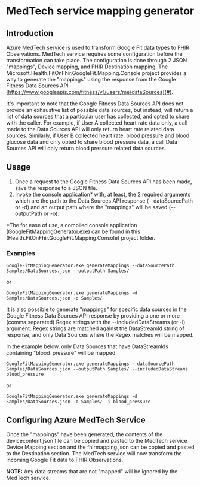 # MedTech service mapping generator

## Introduction

[Azure MedTech service](https://learn.microsoft.com/en-us/azure/healthcare-apis/iot/iot-connector-overview) is used to transform Google Fit data types to FHIR Observations. MedTech service requires some configuration before the transformation can take place. The configuration is done through 2 JSON "mappings", Device mapping, and FHIR Destination mapping. The Microsoft.Health.FitOnFhir.GoogleFit.Mapping.Console project provides a way to generate the "mappings" using the response from the Google Fitness Data Sources API [https://www.googleapis.com/fitness/v1/users/me/dataSources](#).

It's important to note that the Google Fitness Data Sources API does not provide an exhaustive list of possible data sources, but instead, will return a list of data sources that a particular user has collected, and opted to share with the caller. For example, if User A collected heart rate data only, a call made to the Data Sources API will only return heart rate related data sources. Similarly, if User B collected heart rate, blood pressure and blood glucose data and only opted to share blood pressure data, a call Data Sources API will only return blood pressure related data sources.

## Usage

1. Once a request to the Google Fitness Data Sources API has been made, save the response to a JSON file.
1. Invoke the console application* with, at least, the 2 required arguments which are the path to the Data Sources API response (--dataSourcePath or -d) and an output path where the "mappings" will be saved (--outputPath or -o).

*The for ease of use, a compiled console application ([GoogleFitMappingGenerator.exe](GoogleFitMappingGenerator.exe)) can be found in this (Health.FitOnFhir.GoogleFit.Mapping.Console) project folder.

### Examples

```console
GoogleFitMappingGenerator.exe generateMappings --dataSourcePath Samples/DataSources.json --outputPath Samples/
```

or

```console
GoogleFitMappingGenerator.exe generateMappings -d Samples/DataSources.json -o Samples/
```

It is also possible to generate "mappings" for specific data sources in the Google Fitness Data Sources API response by providing a one or more (comma separated) Regex strings with the --includedDataStreams (or -i) argument. Regex strings are matched against the DataStreamId string of response, and only Data Sources where the Regex matches will be mapped.

In the example below, only Data Sources that have DataStreamIds containing "blood_pressure" will be mapped.

```console
GoogleFitMappingGenerator.exe generateMappings --dataSourcePath Samples/DataSources.json --outputPath Samples/ --includedDataStreams blood_pressure
```

or

```console
GoogleFitMappingGenerator.exe generateMappings -d Samples/DataSources.json -o Samples/ -i blood_pressure
```

## Configuring Azure MedTech Service

Once the "mappings" have been generated, the contents of the devicecontent.json file can be copied and pasted to the MedTech service Device Mapping section and the fhirmapping.json can be copied and pasted to the Destination section. The MedTech service will now transform the incoming Google Fit data to FHIR Observations.

**NOTE:** Any data streams that are not "mapped" will be ignored by the MedTech service.
